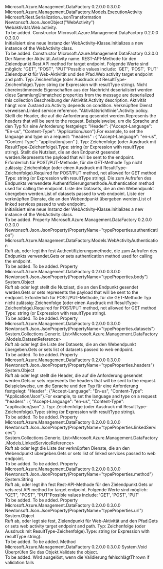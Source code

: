 <Type Name="WebActivity" FullName="Microsoft.Azure.Management.DataFactory.Models.WebActivity">
  <TypeSignature Language="C#" Value="public class WebActivity : Microsoft.Azure.Management.DataFactory.Models.ExecutionActivity" />
  <TypeSignature Language="ILAsm" Value=".class public auto ansi beforefieldinit WebActivity extends Microsoft.Azure.Management.DataFactory.Models.ExecutionActivity" />
  <TypeSignature Language="DocId" Value="T:Microsoft.Azure.Management.DataFactory.Models.WebActivity" />
  <TypeSignature Language="VB.NET" Value="Public Class WebActivity&#xA;Inherits ExecutionActivity" />
  <TypeSignature Language="F#" Value="type WebActivity = class&#xA;    inherit ExecutionActivity" />
  <AssemblyInfo>
    <AssemblyName>Microsoft.Azure.Management.DataFactory</AssemblyName>
    <AssemblyVersion>0.2.0.0</AssemblyVersion>
    <AssemblyVersion>0.3.0.0</AssemblyVersion>
  </AssemblyInfo>
  <Base>
    <BaseTypeName>Microsoft.Azure.Management.DataFactory.Models.ExecutionActivity</BaseTypeName>
  </Base>
  <Interfaces />
  <Attributes>
    <Attribute>
      <AttributeName>Microsoft.Rest.Serialization.JsonTransformation</AttributeName>
    </Attribute>
    <Attribute>
      <AttributeName>Newtonsoft.Json.JsonObject("WebActivity")</AttributeName>
    </Attribute>
  </Attributes>
  <Docs>
    <summary>
            <span data-ttu-id="edbe5-101">Webaktivität.</span><span class="sxs-lookup"><span data-stu-id="edbe5-101">Web activity.</span></span>
            </summary>
    <remarks>To be added.</remarks>
  </Docs>
  <Members>
    <Member MemberName=".ctor">
      <MemberSignature Language="C#" Value="public WebActivity ();" />
      <MemberSignature Language="ILAsm" Value=".method public hidebysig specialname rtspecialname instance void .ctor() cil managed" />
      <MemberSignature Language="DocId" Value="M:Microsoft.Azure.Management.DataFactory.Models.WebActivity.#ctor" />
      <MemberSignature Language="VB.NET" Value="Public Sub New ()" />
      <MemberType>Constructor</MemberType>
      <AssemblyInfo>
        <AssemblyName>Microsoft.Azure.Management.DataFactory</AssemblyName>
        <AssemblyVersion>0.2.0.0</AssemblyVersion>
        <AssemblyVersion>0.3.0.0</AssemblyVersion>
      </AssemblyInfo>
      <Parameters />
      <Docs>
        <summary>
            <span data-ttu-id="edbe5-102">Initialisiert eine neue Instanz der WebActivity-Klasse.</span><span class="sxs-lookup"><span data-stu-id="edbe5-102">Initializes a new instance of the WebActivity class.</span></span>
            </summary>
        <remarks>To be added.</remarks>
      </Docs>
    </Member>
    <Member MemberName=".ctor">
      <MemberSignature Language="C#" Value="public WebActivity (string name, string method, object url, System.Collections.Generic.IDictionary&lt;string,object&gt; additionalProperties = null, string description = null, System.Collections.Generic.IList&lt;Microsoft.Azure.Management.DataFactory.Models.ActivityDependency&gt; dependsOn = null, Microsoft.Azure.Management.DataFactory.Models.LinkedServiceReference linkedServiceName = null, Microsoft.Azure.Management.DataFactory.Models.ActivityPolicy policy = null, object headers = null, object body = null, Microsoft.Azure.Management.DataFactory.Models.WebActivityAuthentication authentication = null, System.Collections.Generic.IList&lt;Microsoft.Azure.Management.DataFactory.Models.DatasetReference&gt; datasets = null, System.Collections.Generic.IList&lt;Microsoft.Azure.Management.DataFactory.Models.LinkedServiceReference&gt; linkedServices = null);" />
      <MemberSignature Language="ILAsm" Value=".method public hidebysig specialname rtspecialname instance void .ctor(string name, string method, object url, class System.Collections.Generic.IDictionary`2&lt;string, object&gt; additionalProperties, string description, class System.Collections.Generic.IList`1&lt;class Microsoft.Azure.Management.DataFactory.Models.ActivityDependency&gt; dependsOn, class Microsoft.Azure.Management.DataFactory.Models.LinkedServiceReference linkedServiceName, class Microsoft.Azure.Management.DataFactory.Models.ActivityPolicy policy, object headers, object body, class Microsoft.Azure.Management.DataFactory.Models.WebActivityAuthentication authentication, class System.Collections.Generic.IList`1&lt;class Microsoft.Azure.Management.DataFactory.Models.DatasetReference&gt; datasets, class System.Collections.Generic.IList`1&lt;class Microsoft.Azure.Management.DataFactory.Models.LinkedServiceReference&gt; linkedServices) cil managed" />
      <MemberSignature Language="DocId" Value="M:Microsoft.Azure.Management.DataFactory.Models.WebActivity.#ctor(System.String,System.String,System.Object,System.Collections.Generic.IDictionary{System.String,System.Object},System.String,System.Collections.Generic.IList{Microsoft.Azure.Management.DataFactory.Models.ActivityDependency},Microsoft.Azure.Management.DataFactory.Models.LinkedServiceReference,Microsoft.Azure.Management.DataFactory.Models.ActivityPolicy,System.Object,System.Object,Microsoft.Azure.Management.DataFactory.Models.WebActivityAuthentication,System.Collections.Generic.IList{Microsoft.Azure.Management.DataFactory.Models.DatasetReference},System.Collections.Generic.IList{Microsoft.Azure.Management.DataFactory.Models.LinkedServiceReference})" />
      <MemberSignature Language="VB.NET" Value="Public Sub New (name As String, method As String, url As Object, Optional additionalProperties As IDictionary(Of String, Object) = null, Optional description As String = null, Optional dependsOn As IList(Of ActivityDependency) = null, Optional linkedServiceName As LinkedServiceReference = null, Optional policy As ActivityPolicy = null, Optional headers As Object = null, Optional body As Object = null, Optional authentication As WebActivityAuthentication = null, Optional datasets As IList(Of DatasetReference) = null, Optional linkedServices As IList(Of LinkedServiceReference) = null)" />
      <MemberSignature Language="F#" Value="new Microsoft.Azure.Management.DataFactory.Models.WebActivity : string * string * obj * System.Collections.Generic.IDictionary&lt;string, obj&gt; * string * System.Collections.Generic.IList&lt;Microsoft.Azure.Management.DataFactory.Models.ActivityDependency&gt; * Microsoft.Azure.Management.DataFactory.Models.LinkedServiceReference * Microsoft.Azure.Management.DataFactory.Models.ActivityPolicy * obj * obj * Microsoft.Azure.Management.DataFactory.Models.WebActivityAuthentication * System.Collections.Generic.IList&lt;Microsoft.Azure.Management.DataFactory.Models.DatasetReference&gt; * System.Collections.Generic.IList&lt;Microsoft.Azure.Management.DataFactory.Models.LinkedServiceReference&gt; -&gt; Microsoft.Azure.Management.DataFactory.Models.WebActivity" Usage="new Microsoft.Azure.Management.DataFactory.Models.WebActivity (name, method, url, additionalProperties, description, dependsOn, linkedServiceName, policy, headers, body, authentication, datasets, linkedServices)" />
      <MemberType>Constructor</MemberType>
      <AssemblyInfo>
        <AssemblyName>Microsoft.Azure.Management.DataFactory</AssemblyName>
        <AssemblyVersion>0.3.0.0</AssemblyVersion>
      </AssemblyInfo>
      <Parameters>
        <Parameter Name="name" Type="System.String" />
        <Parameter Name="method" Type="System.String" />
        <Parameter Name="url" Type="System.Object" />
        <Parameter Name="additionalProperties" Type="System.Collections.Generic.IDictionary&lt;System.String,System.Object&gt;" />
        <Parameter Name="description" Type="System.String" />
        <Parameter Name="dependsOn" Type="System.Collections.Generic.IList&lt;Microsoft.Azure.Management.DataFactory.Models.ActivityDependency&gt;" />
        <Parameter Name="linkedServiceName" Type="Microsoft.Azure.Management.DataFactory.Models.LinkedServiceReference" />
        <Parameter Name="policy" Type="Microsoft.Azure.Management.DataFactory.Models.ActivityPolicy" />
        <Parameter Name="headers" Type="System.Object" />
        <Parameter Name="body" Type="System.Object" />
        <Parameter Name="authentication" Type="Microsoft.Azure.Management.DataFactory.Models.WebActivityAuthentication" />
        <Parameter Name="datasets" Type="System.Collections.Generic.IList&lt;Microsoft.Azure.Management.DataFactory.Models.DatasetReference&gt;" />
        <Parameter Name="linkedServices" Type="System.Collections.Generic.IList&lt;Microsoft.Azure.Management.DataFactory.Models.LinkedServiceReference&gt;" />
      </Parameters>
      <Docs>
        <param name="name"><span data-ttu-id="edbe5-103">Der Name der Aktivität.</span><span class="sxs-lookup"><span data-stu-id="edbe5-103">Activity name.</span></span></param>
        <param name="method"><span data-ttu-id="edbe5-104">REST-API-Methode für den Zielendpunkt.</span><span class="sxs-lookup"><span data-stu-id="edbe5-104">Rest API method for target endpoint.</span></span> <span data-ttu-id="edbe5-105">Folgende Werte sind möglich: "GET", "POST", "PUT"</span><span class="sxs-lookup"><span data-stu-id="edbe5-105">Possible values include: 'GET', 'POST', 'PUT'</span></span></param>
        <param name="url"><span data-ttu-id="edbe5-106">Zielendpunkt für Web-Aktivität und den Pfad.</span><span class="sxs-lookup"><span data-stu-id="edbe5-106">Web activity target endpoint and path.</span></span> <span data-ttu-id="edbe5-107">Typ: Zeichenfolge (oder Ausdruck mit ResultType-Zeichenfolge).</span><span class="sxs-lookup"><span data-stu-id="edbe5-107">Type: string (or Expression with resultType string).</span></span></param>
        <param name="additionalProperties"><span data-ttu-id="edbe5-108">Nicht übereinstimmende Eigenschaften aus der Nachricht deserialisiert werden diese Sammlung</span><span class="sxs-lookup"><span data-stu-id="edbe5-108">Unmatched properties from the message are deserialized this collection</span></span></param>
        <param name="description"><span data-ttu-id="edbe5-109">Beschreibung der Aktivität.</span><span class="sxs-lookup"><span data-stu-id="edbe5-109">Activity description.</span></span></param>
        <param name="dependsOn"><span data-ttu-id="edbe5-110">Aktivität hängt vom Zustand ab.</span><span class="sxs-lookup"><span data-stu-id="edbe5-110">Activity depends on condition.</span></span></param>
        <param name="linkedServiceName"><span data-ttu-id="edbe5-111">Verknüpften Dienst verweisen.</span><span class="sxs-lookup"><span data-stu-id="edbe5-111">Linked service reference.</span></span></param>
        <param name="policy"><span data-ttu-id="edbe5-112">"Aktivitätsrichtlinie".</span><span class="sxs-lookup"><span data-stu-id="edbe5-112">Activity policy.</span></span></param>
        <param name="headers"><span data-ttu-id="edbe5-113">Stellt die Header, die auf die Anforderung gesendet werden.</span><span class="sxs-lookup"><span data-stu-id="edbe5-113">Represents the headers that will be sent to the request.</span></span> <span data-ttu-id="edbe5-114">Beispielsweise, um die Sprache und den Typ für eine Anforderung festgelegt: "Header": {"Accept-Language": "En-us", "Content-Type": "Application/Json"}.</span><span class="sxs-lookup"><span data-stu-id="edbe5-114">For example, to set the language and type on a request: "headers" : { "Accept-Language": "en-us", "Content-Type": "application/json" }.</span></span> <span data-ttu-id="edbe5-115">Typ: Zeichenfolge (oder Ausdruck mit ResultType-Zeichenfolge).</span><span class="sxs-lookup"><span data-stu-id="edbe5-115">Type: string (or Expression with resultType string).</span></span></param>
        <param name="body"><span data-ttu-id="edbe5-116">Stellt die Nutzlast, die an den Endpunkt gesendet werden.</span><span class="sxs-lookup"><span data-stu-id="edbe5-116">Represents the payload that will be sent to the endpoint.</span></span> <span data-ttu-id="edbe5-117">Erforderlich für POST/PUT-Methode, für die GET-Methode Typ nicht zulässig: Zeichenfolge (oder einen Ausdruck mit ResultType-Zeichenfolge).</span><span class="sxs-lookup"><span data-stu-id="edbe5-117">Required for POST/PUT method, not allowed for GET method Type: string (or Expression with resultType string).</span></span></param>
        <param name="authentication"><span data-ttu-id="edbe5-118">Die zum Aufrufen des Endpunkts verwendete Authentifizierungsmethode.</span><span class="sxs-lookup"><span data-stu-id="edbe5-118">Authentication method used for calling the endpoint.</span></span></param>
        <param name="datasets"><span data-ttu-id="edbe5-119">Liste der Datasets, die an den Webendpunkt übergeben werden.</span><span class="sxs-lookup"><span data-stu-id="edbe5-119">List of datasets passed to web endpoint.</span></span></param>
        <param name="linkedServices"><span data-ttu-id="edbe5-120">Liste der verknüpften Dienste, die an den Webendpunkt übergeben werden.</span><span class="sxs-lookup"><span data-stu-id="edbe5-120">List of linked services passed to web endpoint.</span></span></param>
        <summary>
            <span data-ttu-id="edbe5-121">Initialisiert eine neue Instanz der WebActivity-Klasse.</span><span class="sxs-lookup"><span data-stu-id="edbe5-121">Initializes a new instance of the WebActivity class.</span></span>
            </summary>
        <remarks>To be added.</remarks>
      </Docs>
    </Member>
    <Member MemberName="Authentication">
      <MemberSignature Language="C#" Value="public Microsoft.Azure.Management.DataFactory.Models.WebActivityAuthentication Authentication { get; set; }" />
      <MemberSignature Language="ILAsm" Value=".property instance class Microsoft.Azure.Management.DataFactory.Models.WebActivityAuthentication Authentication" />
      <MemberSignature Language="DocId" Value="P:Microsoft.Azure.Management.DataFactory.Models.WebActivity.Authentication" />
      <MemberSignature Language="VB.NET" Value="Public Property Authentication As WebActivityAuthentication" />
      <MemberSignature Language="F#" Value="member this.Authentication : Microsoft.Azure.Management.DataFactory.Models.WebActivityAuthentication with get, set" Usage="Microsoft.Azure.Management.DataFactory.Models.WebActivity.Authentication" />
      <MemberType>Property</MemberType>
      <AssemblyInfo>
        <AssemblyName>Microsoft.Azure.Management.DataFactory</AssemblyName>
        <AssemblyVersion>0.2.0.0</AssemblyVersion>
        <AssemblyVersion>0.3.0.0</AssemblyVersion>
      </AssemblyInfo>
      <Attributes>
        <Attribute>
          <AttributeName>Newtonsoft.Json.JsonProperty(PropertyName="typeProperties.authentication")</AttributeName>
        </Attribute>
      </Attributes>
      <ReturnValue>
        <ReturnType>Microsoft.Azure.Management.DataFactory.Models.WebActivityAuthentication</ReturnType>
      </ReturnValue>
      <Docs>
        <summary>
            <span data-ttu-id="edbe5-122">Ruft ab, oder legt ihn fest Authentifizierungsmethode, die zum Aufrufen des Endpunkts verwendet.</span><span class="sxs-lookup"><span data-stu-id="edbe5-122">Gets or sets authentication method used for calling the endpoint.</span></span>
            </summary>
        <value>To be added.</value>
        <remarks>To be added.</remarks>
      </Docs>
    </Member>
    <Member MemberName="Body">
      <MemberSignature Language="C#" Value="public object Body { get; set; }" />
      <MemberSignature Language="ILAsm" Value=".property instance object Body" />
      <MemberSignature Language="DocId" Value="P:Microsoft.Azure.Management.DataFactory.Models.WebActivity.Body" />
      <MemberSignature Language="VB.NET" Value="Public Property Body As Object" />
      <MemberSignature Language="F#" Value="member this.Body : obj with get, set" Usage="Microsoft.Azure.Management.DataFactory.Models.WebActivity.Body" />
      <MemberType>Property</MemberType>
      <AssemblyInfo>
        <AssemblyName>Microsoft.Azure.Management.DataFactory</AssemblyName>
        <AssemblyVersion>0.2.0.0</AssemblyVersion>
        <AssemblyVersion>0.3.0.0</AssemblyVersion>
      </AssemblyInfo>
      <Attributes>
        <Attribute>
          <AttributeName>Newtonsoft.Json.JsonProperty(PropertyName="typeProperties.body")</AttributeName>
        </Attribute>
      </Attributes>
      <ReturnValue>
        <ReturnType>System.Object</ReturnType>
      </ReturnValue>
      <Docs>
        <summary>
            <span data-ttu-id="edbe5-123">Ruft ab oder legt stellt die Nutzlast, die an den Endpunkt gesendet werden.</span><span class="sxs-lookup"><span data-stu-id="edbe5-123">Gets or sets represents the payload that will be sent to the endpoint.</span></span> <span data-ttu-id="edbe5-124">Erforderlich für POST/PUT-Methode, für die GET-Methode Typ nicht zulässig: Zeichenfolge (oder einen Ausdruck mit ResultType-Zeichenfolge).</span><span class="sxs-lookup"><span data-stu-id="edbe5-124">Required for POST/PUT method, not allowed for GET method Type: string (or Expression with resultType string).</span></span>
            </summary>
        <value>To be added.</value>
        <remarks>To be added.</remarks>
      </Docs>
    </Member>
    <Member MemberName="Datasets">
      <MemberSignature Language="C#" Value="public System.Collections.Generic.IList&lt;Microsoft.Azure.Management.DataFactory.Models.DatasetReference&gt; Datasets { get; set; }" />
      <MemberSignature Language="ILAsm" Value=".property instance class System.Collections.Generic.IList`1&lt;class Microsoft.Azure.Management.DataFactory.Models.DatasetReference&gt; Datasets" />
      <MemberSignature Language="DocId" Value="P:Microsoft.Azure.Management.DataFactory.Models.WebActivity.Datasets" />
      <MemberSignature Language="VB.NET" Value="Public Property Datasets As IList(Of DatasetReference)" />
      <MemberSignature Language="F#" Value="member this.Datasets : System.Collections.Generic.IList&lt;Microsoft.Azure.Management.DataFactory.Models.DatasetReference&gt; with get, set" Usage="Microsoft.Azure.Management.DataFactory.Models.WebActivity.Datasets" />
      <MemberType>Property</MemberType>
      <AssemblyInfo>
        <AssemblyName>Microsoft.Azure.Management.DataFactory</AssemblyName>
        <AssemblyVersion>0.2.0.0</AssemblyVersion>
        <AssemblyVersion>0.3.0.0</AssemblyVersion>
      </AssemblyInfo>
      <Attributes>
        <Attribute>
          <AttributeName>Newtonsoft.Json.JsonProperty(PropertyName="typeProperties.datasets")</AttributeName>
        </Attribute>
      </Attributes>
      <ReturnValue>
        <ReturnType>System.Collections.Generic.IList&lt;Microsoft.Azure.Management.DataFactory.Models.DatasetReference&gt;</ReturnType>
      </ReturnValue>
      <Docs>
        <summary>
            <span data-ttu-id="edbe5-125">Ruft ab oder legt die Liste der Datasets, die an den Webendpunkt übergeben.</span><span class="sxs-lookup"><span data-stu-id="edbe5-125">Gets or sets list of datasets passed to web endpoint.</span></span>
            </summary>
        <value>To be added.</value>
        <remarks>To be added.</remarks>
      </Docs>
    </Member>
    <Member MemberName="Headers">
      <MemberSignature Language="C#" Value="public object Headers { get; set; }" />
      <MemberSignature Language="ILAsm" Value=".property instance object Headers" />
      <MemberSignature Language="DocId" Value="P:Microsoft.Azure.Management.DataFactory.Models.WebActivity.Headers" />
      <MemberSignature Language="VB.NET" Value="Public Property Headers As Object" />
      <MemberSignature Language="F#" Value="member this.Headers : obj with get, set" Usage="Microsoft.Azure.Management.DataFactory.Models.WebActivity.Headers" />
      <MemberType>Property</MemberType>
      <AssemblyInfo>
        <AssemblyName>Microsoft.Azure.Management.DataFactory</AssemblyName>
        <AssemblyVersion>0.2.0.0</AssemblyVersion>
        <AssemblyVersion>0.3.0.0</AssemblyVersion>
      </AssemblyInfo>
      <Attributes>
        <Attribute>
          <AttributeName>Newtonsoft.Json.JsonProperty(PropertyName="typeProperties.headers")</AttributeName>
        </Attribute>
      </Attributes>
      <ReturnValue>
        <ReturnType>System.Object</ReturnType>
      </ReturnValue>
      <Docs>
        <summary>
            <span data-ttu-id="edbe5-126">Ruft ab oder legt stellt die Header, die auf die Anforderung gesendet werden.</span><span class="sxs-lookup"><span data-stu-id="edbe5-126">Gets or sets represents the headers that will be sent to the request.</span></span> <span data-ttu-id="edbe5-127">Beispielsweise, um die Sprache und den Typ für eine Anforderung festgelegt: "Header": {"Accept-Language": "En-us", "Content-Type": "Application/Json"}.</span><span class="sxs-lookup"><span data-stu-id="edbe5-127">For example, to set the language and type on a request: "headers" : { "Accept-Language": "en-us", "Content-Type": "application/json" }.</span></span> <span data-ttu-id="edbe5-128">Typ: Zeichenfolge (oder Ausdruck mit ResultType-Zeichenfolge).</span><span class="sxs-lookup"><span data-stu-id="edbe5-128">Type: string (or Expression with resultType string).</span></span>
            </summary>
        <value>To be added.</value>
        <remarks>To be added.</remarks>
      </Docs>
    </Member>
    <Member MemberName="LinkedServices">
      <MemberSignature Language="C#" Value="public System.Collections.Generic.IList&lt;Microsoft.Azure.Management.DataFactory.Models.LinkedServiceReference&gt; LinkedServices { get; set; }" />
      <MemberSignature Language="ILAsm" Value=".property instance class System.Collections.Generic.IList`1&lt;class Microsoft.Azure.Management.DataFactory.Models.LinkedServiceReference&gt; LinkedServices" />
      <MemberSignature Language="DocId" Value="P:Microsoft.Azure.Management.DataFactory.Models.WebActivity.LinkedServices" />
      <MemberSignature Language="VB.NET" Value="Public Property LinkedServices As IList(Of LinkedServiceReference)" />
      <MemberSignature Language="F#" Value="member this.LinkedServices : System.Collections.Generic.IList&lt;Microsoft.Azure.Management.DataFactory.Models.LinkedServiceReference&gt; with get, set" Usage="Microsoft.Azure.Management.DataFactory.Models.WebActivity.LinkedServices" />
      <MemberType>Property</MemberType>
      <AssemblyInfo>
        <AssemblyName>Microsoft.Azure.Management.DataFactory</AssemblyName>
        <AssemblyVersion>0.2.0.0</AssemblyVersion>
        <AssemblyVersion>0.3.0.0</AssemblyVersion>
      </AssemblyInfo>
      <Attributes>
        <Attribute>
          <AttributeName>Newtonsoft.Json.JsonProperty(PropertyName="typeProperties.linkedServices")</AttributeName>
        </Attribute>
      </Attributes>
      <ReturnValue>
        <ReturnType>System.Collections.Generic.IList&lt;Microsoft.Azure.Management.DataFactory.Models.LinkedServiceReference&gt;</ReturnType>
      </ReturnValue>
      <Docs>
        <summary>
            <span data-ttu-id="edbe5-129">Ruft ab oder legt die Liste der verknüpften Dienste, die an den Webendpunkt übergeben.</span><span class="sxs-lookup"><span data-stu-id="edbe5-129">Gets or sets list of linked services passed to web endpoint.</span></span>
            </summary>
        <value>To be added.</value>
        <remarks>To be added.</remarks>
      </Docs>
    </Member>
    <Member MemberName="Method">
      <MemberSignature Language="C#" Value="public string Method { get; set; }" />
      <MemberSignature Language="ILAsm" Value=".property instance string Method" />
      <MemberSignature Language="DocId" Value="P:Microsoft.Azure.Management.DataFactory.Models.WebActivity.Method" />
      <MemberSignature Language="VB.NET" Value="Public Property Method As String" />
      <MemberSignature Language="F#" Value="member this.Method : string with get, set" Usage="Microsoft.Azure.Management.DataFactory.Models.WebActivity.Method" />
      <MemberType>Property</MemberType>
      <AssemblyInfo>
        <AssemblyName>Microsoft.Azure.Management.DataFactory</AssemblyName>
        <AssemblyVersion>0.2.0.0</AssemblyVersion>
        <AssemblyVersion>0.3.0.0</AssemblyVersion>
      </AssemblyInfo>
      <Attributes>
        <Attribute>
          <AttributeName>Newtonsoft.Json.JsonProperty(PropertyName="typeProperties.method")</AttributeName>
        </Attribute>
      </Attributes>
      <ReturnValue>
        <ReturnType>System.String</ReturnType>
      </ReturnValue>
      <Docs>
        <summary>
            <span data-ttu-id="edbe5-130">Ruft ab, oder legt ihn fest Rest-API-Methode für den Zielendpunkt.</span><span class="sxs-lookup"><span data-stu-id="edbe5-130">Gets or sets rest API method for target endpoint.</span></span> <span data-ttu-id="edbe5-131">Folgende Werte sind möglich: "GET", "POST", "PUT"</span><span class="sxs-lookup"><span data-stu-id="edbe5-131">Possible values include: 'GET', 'POST', 'PUT'</span></span>
            </summary>
        <value>To be added.</value>
        <remarks>To be added.</remarks>
      </Docs>
    </Member>
    <Member MemberName="Url">
      <MemberSignature Language="C#" Value="public object Url { get; set; }" />
      <MemberSignature Language="ILAsm" Value=".property instance object Url" />
      <MemberSignature Language="DocId" Value="P:Microsoft.Azure.Management.DataFactory.Models.WebActivity.Url" />
      <MemberSignature Language="VB.NET" Value="Public Property Url As Object" />
      <MemberSignature Language="F#" Value="member this.Url : obj with get, set" Usage="Microsoft.Azure.Management.DataFactory.Models.WebActivity.Url" />
      <MemberType>Property</MemberType>
      <AssemblyInfo>
        <AssemblyName>Microsoft.Azure.Management.DataFactory</AssemblyName>
        <AssemblyVersion>0.2.0.0</AssemblyVersion>
        <AssemblyVersion>0.3.0.0</AssemblyVersion>
      </AssemblyInfo>
      <Attributes>
        <Attribute>
          <AttributeName>Newtonsoft.Json.JsonProperty(PropertyName="typeProperties.url")</AttributeName>
        </Attribute>
      </Attributes>
      <ReturnValue>
        <ReturnType>System.Object</ReturnType>
      </ReturnValue>
      <Docs>
        <summary>
            <span data-ttu-id="edbe5-132">Ruft ab, oder legt sie fest, Zielendpunkt für Web-Aktivität und den Pfad.</span><span class="sxs-lookup"><span data-stu-id="edbe5-132">Gets or sets web activity target endpoint and path.</span></span> <span data-ttu-id="edbe5-133">Typ: Zeichenfolge (oder Ausdruck mit ResultType-Zeichenfolge).</span><span class="sxs-lookup"><span data-stu-id="edbe5-133">Type: string (or Expression with resultType string).</span></span>
            </summary>
        <value>To be added.</value>
        <remarks>To be added.</remarks>
      </Docs>
    </Member>
    <Member MemberName="Validate">
      <MemberSignature Language="C#" Value="public override void Validate ();" />
      <MemberSignature Language="ILAsm" Value=".method public hidebysig virtual instance void Validate() cil managed" />
      <MemberSignature Language="DocId" Value="M:Microsoft.Azure.Management.DataFactory.Models.WebActivity.Validate" />
      <MemberSignature Language="VB.NET" Value="Public Overrides Sub Validate ()" />
      <MemberSignature Language="F#" Value="override this.Validate : unit -&gt; unit" Usage="webActivity.Validate " />
      <MemberType>Method</MemberType>
      <AssemblyInfo>
        <AssemblyName>Microsoft.Azure.Management.DataFactory</AssemblyName>
        <AssemblyVersion>0.2.0.0</AssemblyVersion>
        <AssemblyVersion>0.3.0.0</AssemblyVersion>
      </AssemblyInfo>
      <ReturnValue>
        <ReturnType>System.Void</ReturnType>
      </ReturnValue>
      <Parameters />
      <Docs>
        <summary>
            <span data-ttu-id="edbe5-134">Überprüfen Sie das Objekt.</span><span class="sxs-lookup"><span data-stu-id="edbe5-134">Validate the object.</span></span>
            </summary>
        <remarks>To be added.</remarks>
        <exception cref="T:Microsoft.Rest.ValidationException">
            <span data-ttu-id="edbe5-135">Wird ausgelöst, wenn die Validierung fehlschlägt</span><span class="sxs-lookup"><span data-stu-id="edbe5-135">Thrown if validation fails</span></span>
            </exception>
      </Docs>
    </Member>
  </Members>
</Type>